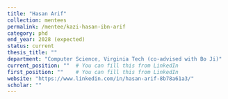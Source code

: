 ```yaml
---
title: "Hasan Arif"
collection: mentees
permalink: /mentee/kazi-hasan-ibn-arif
category: phd
end_year: 2028 (expected)
status: current
thesis_title: ""
department: "Computer Science, Virginia Tech (co-advised with Bo Ji)"
current_position: ""  # You can fill this from LinkedIn
first_position: ""    # You can fill this from LinkedIn
website: "https://www.linkedin.com/in/hasan-arif-8b78a61a3/"
scholar: ""
---
```


